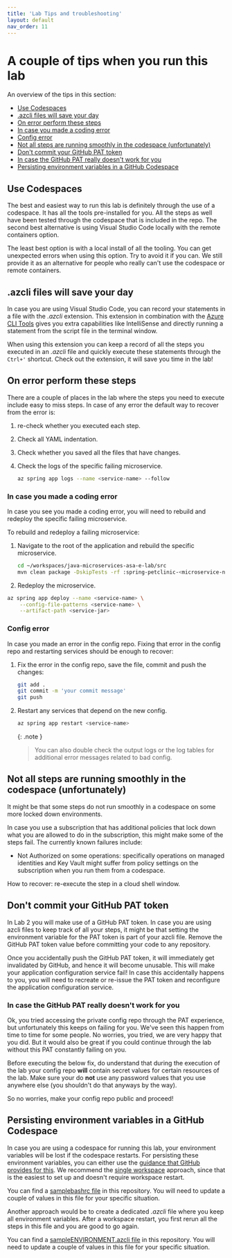 ```yaml
---
title: 'Lab Tips and troubleshooting'
layout: default
nav_order: 11
---
```


# A couple of tips when you run this lab

An overview of the tips in this section:

- [Use Codespaces](#use-codespaces)
- [.azcli files will save your day](#azcli-files-will-save-your-day)
- [On error perform these steps](#on-error-perform-these-steps)
- [In case you made a coding error](#in-case-you-made-a-coding-error)
- [Config error](#config-error)
- [Not all steps are running smoothly in the codespace (unfortunately)](#not-all-steps-are-running-smoothly-in-the-codespace-unfortunately)
- [Don't commit your GitHub PAT token](#dont-commit-your-github-pat-token)
- [In case the GitHub PAT really doesn't work for you](#in-case-the-github-pat-really-doesnt-work-for-you)
- [Persisting environment variables in a GitHub Codespace](#persisting-environment-variables-in-a-github-codespace)

## Use Codespaces

The best and easiest way to run this lab is definitely through the use of a codespace. It has all the tools pre-installed for you. All the steps as well have been tested through the codespace that is included in the repo. The second best alternative is using Visual Studio Code locally with the remote containers option.

The least best option is with a local install of all the tooling. You can get unexpected errors when using this option. Try to avoid it if you can. We still provide it as an alternative for people who really can't use the codespace or remote containers.

## .azcli files will save your day

In case you are using Visual Studio Code, you can record your statements in a file with the _.azcli_ extension. This extension in combination with the [Azure CLI Tools](https://marketplace.visualstudio.com/items?itemName=ms-vscode.azurecli) gives you extra capabilities like IntelliSense and directly running a statement from the script file in the terminal window. 

When using this extension you can keep a record of all the steps you executed in an _.azcli_ file and quickly execute these statements through the `Ctrl+'` shortcut. Check out the extension, it will save you time in the lab!

## On error perform these steps

There are a couple of places in the lab where the steps you need to execute include easy to miss steps. In case of any error the default way to recover from the error is:

1. re-check whether you executed each step.

1. Check all YAML indentation.

1. Check whether you saved all the files that have changes.

1. Check the logs of the specific failing microservice.

   ```bash
   az spring app logs --name <service-name> --follow
   ```

### In case you made a coding error

In case you see you made a coding error, you will need to rebuild and redeploy the specific failing microservice.

To rebuild and redeploy a failing microservice:

1. Navigate to the root of the application and rebuild the specific microservice.

   ```bash
   cd ~/workspaces/java-microservices-asa-e-lab/src
   mvn clean package -DskipTests -rf :spring-petclinic-<microservice-name>
   ```

1.  Redeploy the microservice.

   ```bash
   az spring app deploy --name <service-name> \
       --config-file-patterns <service-name> \
       --artifact-path <service-jar> 
   ```

### Config error

In case you made an error in the config repo. Fixing that error in the config repo and restarting services should be enough to recover:

1. Fix the error in the config repo, save the file, commit and push the changes:

   ```bash
   git add .
   git commit -m 'your commit message'
   git push
   ```

1. Restart any services that depend on the new config.

   ```bash
   az spring app restart <service-name>
   ```

      {: .note }
   > You can also double check the output logs or the log tables for additional error messages related to bad config.

## Not all steps are running smoothly in the codespace (unfortunately)

It might be that some steps do not run smoothly in a codespace on some more locked down environments.

In case you use a subscription that has additional policies that lock down what you are allowed to do in the subscription, this might make some of the steps fail. The currently known failures include:

- Not Authorized on some operations: specifically operations on managed identities and Key Vault might suffer from policy settings on the subscription when you run them from a codespace.

How to recover: re-execute the step in a cloud shell window.

## Don't commit your GitHub PAT token

In Lab 2 you will make use of a GitHub PAT token. In case you are using azcli files to keep track of all your steps, it might be that setting the environment variable for the PAT token is part of your azcli file. Remove the GitHub PAT token value before committing your code to any repository. 

Once you accidentally push the GitHub PAT token, it will immediately get invalidated by GitHub, and hence it will become unusable. This will make your application configuration service fail! In case this accidentally happens to you, you will need to recreate or re-issue the PAT token and reconfigure the application configuration service.

### In case the GitHub PAT really doesn't work for you

Ok, you tried accessing the private config repo through the PAT experience, but unfortunately this keeps on failing for you. We've seen this happen from time to time for some people. No worries, you tried, we are very happy that you did. But it would also be great if you could continue through the lab without this PAT constantly failing on you.

Before executing the below fix, do understand that during the execution of the lab your config repo **will** contain secret values for certain resources of the lab. Make sure your do **not** use any password values that you use anywhere else (you shouldn't do that anyways by the way).

So no worries, make your config repo public and proceed! 

## Persisting environment variables in a GitHub Codespace

In case you are using a codespace for running this lab, your environment variables will be lost if the codespace restarts. For persisting these environment variables, you can either use the [guidance that GitHub provides for this](https://docs.github.com/en/enterprise-cloud@latest/codespaces/developing-in-codespaces/persisting-environment-variables-and-temporary-files). We recommend the [single workspace](https://docs.github.com/en/enterprise-cloud@latest/codespaces/developing-in-codespaces/persisting-environment-variables-and-temporary-files#for-a-single-codespace) approach, since that is the easiest to set up and doesn't require workspace restart.

You can find a [samplebashrc file](https://github.com/sebafo/java-microservices-asa-aca-lab/blob/main/solution/samplebashrc) in this repository. You will need to update a couple of values in this file for your specific situation.

Another approach would be to create a dedicated _.azcli_ file where you keep all environment variables. After a workspace restart, you first rerun all the steps in this file and you are good to go again.

You can find a [sampleENVIRONMENT.azcli file](https://github.com/sebafo/java-microservices-asa-aca-lab/blob/main/solution/sampleENVIRONMENT.azcli) in this repository. You will need to update a couple of values in this file for your specific situation.
